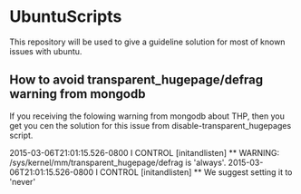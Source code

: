 # UbuntuScripts
This repository will be used to give a guideline solution for most of known issues with ubuntu.

## How to avoid transparent_hugepage/defrag warning from mongodb

If you receiving the folowing warning from mongodb about THP, then you get you cen the solution for this issue from disable-transparent_hugepages script.

2015-03-06T21:01:15.526-0800 I CONTROL  [initandlisten] ** WARNING: /sys/kernel/mm/transparent_hugepage/defrag is 'always'.
2015-03-06T21:01:15.526-0800 I CONTROL  [initandlisten] **        We suggest setting it to 'never'

